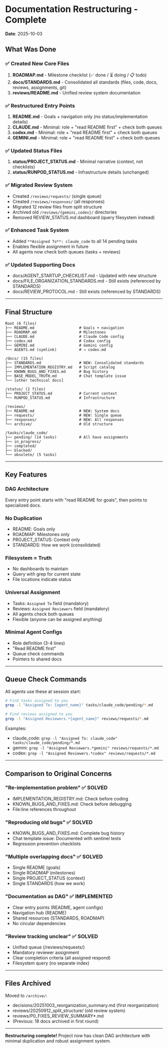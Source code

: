# Documentation Restructuring - Complete

**Date**: 2025-10-03

## What Was Done

### ✅ Created New Core Files
1. **ROADMAP.md** - Milestone checklist (✅ done / ⏳ doing / 📋 todo)
2. **docs/STANDARDS.md** - Consolidated all standards (files, code, docs, reviews, assignments, git)
3. **reviews/README.md** - Unified review system documentation

### ✅ Restructured Entry Points
1. **README.md** - Goals + navigation only (no status/implementation details)
2. **CLAUDE.md** - Minimal: role + "read README first" + check both queues
3. **codex.md** - Minimal: role + "read README first" + check both queues
4. **GEMINI.md** - Minimal: role + "read README first" + check both queues

### ✅ Updated Status Files
1. **status/PROJECT_STATUS.md** - Minimal narrative (context, not checklists)
2. **status/RUNPOD_STATUS.md** - Infrastructure details (unchanged)

### ✅ Migrated Review System
- Created `/reviews/requests/` (single queue)
- Created `/reviews/responses/` (all responses)
- Migrated 12 review files from split structure
- Archived old `/reviews/{gemini,codex}/` directories
- Removed REVIEW_STATUS.md dashboard (query filesystem instead)

### ✅ Enhanced Task System
- Added `**Assigned To**: claude_code` to all 14 pending tasks
- Enables flexible assignment in future
- All agents now check both queues (tasks + reviews)

### ✅ Updated Supporting Docs
- docs/AGENT_STARTUP_CHECKLIST.md - Updated with new structure
- docs/FILE_ORGANIZATION_STANDARDS.md - Still exists (referenced by STANDARDS)
- docs/REVIEW_PROTOCOL.md - Still exists (referenced by STANDARDS)

---

## Final Structure

```
Root (6 files)
├── README.md                    # Goals + navigation
├── ROADMAP.md                   # Milestones
├── CLAUDE.md                    # Claude Code config
├── codex.md                     # Codex config
├── GEMINI.md                    # Gemini config
└── AGENTS.md (symlink)          # → codex.md

/docs/ (15 files)
├── STANDARDS.md                 # NEW: Consolidated standards
├── IMPLEMENTATION_REGISTRY.md   # Script catalog
├── KNOWN_BUGS_AND_FIXES.md      # Bug history
├── BASE_MODEL_TRUTH.md          # Chat template issue
└── [other technical docs]

/status/ (2 files)
├── PROJECT_STATUS.md            # Current context
└── RUNPOD_STATUS.md             # Infrastructure

/reviews/
├── README.md                    # NEW: System docs
├── requests/                    # NEW: Single queue
├── responses/                   # NEW: All responses
└── archive/                     # Old structure

/tasks/claude_code/
├── pending/ (14 tasks)          # All have assignments
├── in_progress/
├── completed/
├── blocked/
└── obsolete/ (5 tasks)
```

---

## Key Features

### DAG Architecture
Every entry point starts with "read README for goals", then points to specialized docs.

### No Duplication
- README: Goals only
- ROADMAP: Milestones only
- PROJECT_STATUS: Context only
- STANDARDS: How we work (consolidated)

### Filesystem = Truth
- No dashboards to maintain
- Query with grep for current state
- File locations indicate status

### Universal Assignment
- Tasks: `Assigned To` field (mandatory)
- Reviews: `Assigned Reviewers` field (mandatory)
- All agents check both queues
- Flexible (anyone can be assigned anything)

### Minimal Agent Configs
- Role definition (3-4 lines)
- "Read README first"
- Queue check commands
- Pointers to shared docs

---

## Queue Check Commands

All agents use these at session start:

```bash
# Find tasks assigned to you
grep -l "Assigned To: {agent_name}" tasks/claude_code/pending/*.md

# Find reviews assigned to you
grep -l "Assigned Reviewers.*{agent_name}" reviews/requests/*.md
```

Examples:
- claude_code: `grep -l "Assigned To: claude_code" tasks/claude_code/pending/*.md`
- gemini: `grep -l "Assigned Reviewers.*gemini" reviews/requests/*.md`
- codex: `grep -l "Assigned Reviewers.*codex" reviews/requests/*.md`

---

## Comparison to Original Concerns

### "Re-implementation problem" ✅ SOLVED
- IMPLEMENTATION_REGISTRY.md: Check before coding
- KNOWN_BUGS_AND_FIXES.md: Check before debugging
- File:line references throughout

### "Reproducing old bugs" ✅ SOLVED
- KNOWN_BUGS_AND_FIXES.md: Complete bug history
- Chat template issue: Documented with sentinel tests
- Regression prevention checklists

### "Multiple overlapping docs" ✅ SOLVED
- Single README (goals)
- Single ROADMAP (milestones)
- Single PROJECT_STATUS (context)
- Single STANDARDS (how we work)

### "Documentation as DAG" ✅ IMPLEMENTED
- Clear entry points (README, agent configs)
- Navigation hub (README)
- Shared resources (STANDARDS, ROADMAP)
- No circular dependencies

### "Review tracking unclear" ✅ SOLVED
- Unified queue (/reviews/requests/)
- Mandatory reviewer assignment
- Clear completion criteria (all assigned respond)
- Filesystem query (no separate index)

---

## Files Archived

Moved to `/archive/`:
- decisions/20251003_reorganization_summary.md (first reorganization)
- reviews/20250912_split_structure/ (old review system)
- reviews/P0_FIXES_REVIEW_SUMMARY*.md
- (Previous: 18 docs archived in first round)

---

**Restructuring complete!** Project now has clean DAG architecture with minimal duplication and robust assignment system.
